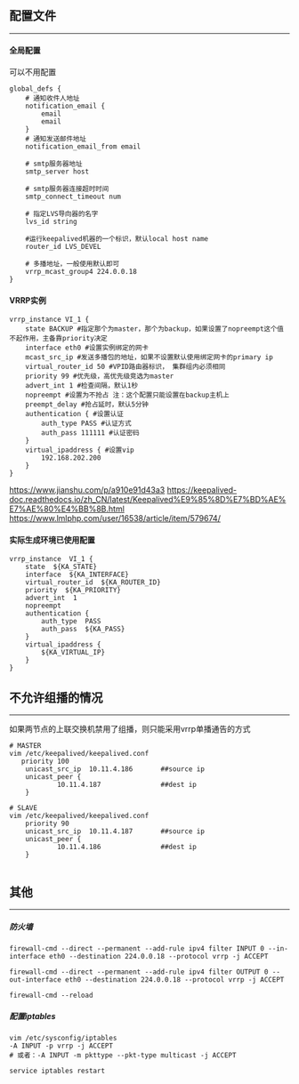 ## 配置文件
---
#### 全局配置 
可以不用配置
``` shell
global_defs {
    # 通知收件人地址
    notification_email {
        email
        email
    }
    # 通知发送邮件地址
    notification_email_from email
    
    # smtp服务器地址
    smtp_server host
    
    # smtp服务器连接超时时间
    smtp_connect_timeout num
    
    # 指定LVS导向器的名字
    lvs_id string
    
    #运行keepalived机器的一个标识，默认local host name
    router_id LVS_DEVEL 
    
	# 多播地址，一般使用默认即可
    vrrp_mcast_group4 224.0.0.18 
}
```


#### VRRP实例
``` shell
vrrp_instance VI_1 {
    state BACKUP #指定那个为master，那个为backup，如果设置了nopreempt这个值不起作用，主备靠priority决定
    interface eth0 #设置实例绑定的网卡
    mcast_src_ip #发送多播包的地址，如果不设置默认使用绑定网卡的primary ip
    virtual_router_id 50 #VPID路由器标识， 集群组内必须相同
    priority 99 #优先级，高优先级竞选为master
    advert_int 1 #检查间隔，默认1秒
    nopreempt #设置为不抢占 注：这个配置只能设置在backup主机上
    preempt_delay #抢占延时，默认5分钟
    authentication { #设置认证
        auth_type PASS #认证方式
        auth_pass 111111 #认证密码
    }
    virtual_ipaddress { #设置vip
        192.168.202.200
    }
}
```

https://www.jianshu.com/p/a910e91d43a3
https://keepalived-doc.readthedocs.io/zh_CN/latest/Keepalived%E9%85%8D%E7%BD%AE%E7%AE%80%E4%BB%8B.html
https://www.lmlphp.com/user/16538/article/item/579674/

#### 实际生成环境已使用配置
```
vrrp_instance  VI_1 {
    state  ${KA_STATE}
    interface  ${KA_INTERFACE}
    virtual_router_id  ${KA_ROUTER_ID}
    priority  ${KA_PRIORITY}
    advert_int  1
    nopreempt 
    authentication {
        auth_type  PASS
        auth_pass  ${KA_PASS}
    }
    virtual_ipaddress {
        ${KA_VIRTUAL_IP}
    }
}

```

## 不允许组播的情况
---
如果两节点的上联交换机禁用了组播，则只能采用vrrp单播通告的方式
```shell
# MASTER
vim /etc/keepalived/keepalived.conf
   priority 100
    unicast_src_ip  10.11.4.186       ##source ip
    unicast_peer {
            10.11.4.187               ##dest ip
    }

# SLAVE
vim /etc/keepalived/keepalived.conf
    priority 90
    unicast_src_ip  10.11.4.187       ##source ip
    unicast_peer {
            10.11.4.186               ##dest ip
    }
 
```

## 其他
---
##### 防火墙
```shell
firewall-cmd --direct --permanent --add-rule ipv4 filter INPUT 0 --in-interface eth0 --destination 224.0.0.18 --protocol vrrp -j ACCEPT

firewall-cmd --direct --permanent --add-rule ipv4 filter OUTPUT 0 --out-interface eth0 --destination 224.0.0.18 --protocol vrrp -j ACCEPT

firewall-cmd --reload
```

##### 配置iptables
```shell
vim /etc/sysconfig/iptables
-A INPUT -p vrrp -j ACCEPT
# 或者：-A INPUT -m pkttype --pkt-type multicast -j ACCEPT

service iptables restart
```
